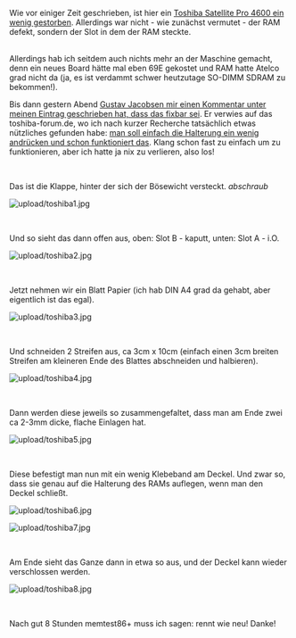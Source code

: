<html><body><p>Wie vor einiger Zeit geschrieben, ist hier ein <a href="http://www.die-welt.net/index.php/blog/201/Die_Fehlermeldung_wie_sie_sein_sollte">Toshiba Satellite Pro 4600 ein wenig gestorben</a>. Allerdings war nicht - wie zunächst vermutet - der RAM defekt, sondern der Slot in dem der RAM steckte.<br>

<br>

Allerdings hab ich seitdem auch nichts mehr an der Maschine gemacht, denn ein neues Board hätte mal eben 69E gekostet und RAM hatte Atelco grad nicht da (ja, es ist verdammt schwer heutzutage SO-DIMM SDRAM zu bekommen!).<br>

Bis dann gestern Abend <a href="https://www.die-welt.net/index.php/blog/201/Die_Fehlermeldung_wie_sie_sein_sollte#comment-84">Gustav Jacobsen mir einen Kommentar unter meinen Eintrag geschrieben hat, dass das fixbar sei</a>. Er verwies auf das toshiba-forum.de, wo ich nach kurzer Recherche tatsächlich etwas nützliches gefunden habe: <a href="http://www.toshiba-forum.de/viewtopic.php?t=570" target="_blank">man soll einfach die Halterung ein wenig andrücken und schon funktioniert das</a>. Klang schon fast zu einfach um zu funktionieren, aber ich hatte ja nix zu verlieren, also los!<br>

<br>

Das ist die Klappe, hinter der sich der Bösewicht versteckt. *abschraub*<br>

<img src="upload/toshiba1.jpg" alt="upload/toshiba1.jpg"><br>

<br>

Und so sieht das dann offen aus, oben: Slot B - kaputt, unten: Slot A - i.O.<br>

<img src="upload/toshiba2.jpg" alt="upload/toshiba2.jpg"><br>

<br>

Jetzt nehmen wir ein Blatt Papier (ich hab DIN A4 grad da gehabt, aber eigentlich ist das egal).<br>

<img src="upload/toshiba3.jpg" alt="upload/toshiba3.jpg"><br>

<br>

Und schneiden 2 Streifen aus, ca 3cm x 10cm (einfach einen 3cm breiten Streifen am kleineren Ende des Blattes abschneiden und halbieren).<br>

<img src="upload/toshiba4.jpg" alt="upload/toshiba4.jpg"><br>

<br>

Dann werden diese jeweils so zusammengefaltet, dass man am Ende zwei ca 2-3mm dicke, flache Einlagen hat.<br>

<img src="upload/toshiba5.jpg" alt="upload/toshiba5.jpg"><br>

<br>

Diese befestigt man nun mit ein wenig Klebeband am Deckel. Und zwar so, dass sie genau auf die Halterung des RAMs auflegen, wenn man den Deckel schließt.<br>

<img src="upload/toshiba6.jpg" alt="upload/toshiba6.jpg"><br>

<img src="upload/toshiba7.jpg" alt="upload/toshiba7.jpg"><br>

<br>

Am Ende sieht das Ganze dann in etwa so aus, und der Deckel kann wieder verschlossen werden.<br>

<img src="upload/toshiba8.jpg" alt="upload/toshiba8.jpg"><br>

<br>

Nach gut 8 Stunden memtest86+ muss ich sagen: rennt wie neu! Danke!</p></body></html>